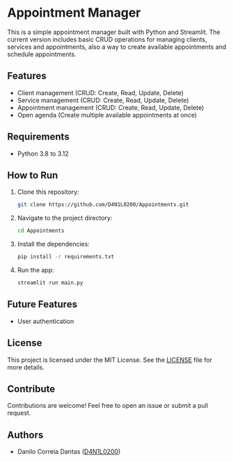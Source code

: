 # Appointment Manager

This is a simple appointment manager built with Python and Streamlit. The current version includes basic CRUD operations for managing clients, services and appointments, also a way to create available appointments and schedule appointments.

## Features

-   Client management (CRUD: Create, Read, Update, Delete)
-   Service management (CRUD: Create, Read, Update, Delete)
-   Appointment management (CRUD: Create, Read, Update, Delete)
-   Open agenda (Create multiple available appointments at once)

## Requirements

-   Python 3.8 to 3.12

## How to Run

1. Clone this repository:
    ```bash
    git clone https://github.com/D4N1L0200/Appointments.git
    ```
2. Navigate to the project directory:
    ```bash
    cd Appointments
    ```
3. Install the dependencies:
    ```bash
    pip install -r requirements.txt
    ```
4. Run the app:
    ```bash
    streamlit run main.py
    ```

## Future Features

-   User authentication

## License

This project is licensed under the MIT License. See the [LICENSE](LICENSE) file for more details.

## Contribute

Contributions are welcome! Feel free to open an issue or submit a pull request.

## Authors

-   Danilo Correia Dantas ([D4N1L0200](https://github.com/D4N1L0200))
